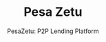 ---
layout: project
tags: [Startup, SaaS, USSD, Payments]
thumbnail: "showcase_pesazetu.jpg"
description: "Pesa Zetu is a crowdfunding platform that aims to give borrowers small loans for business, health and educational purposes."
subtitle: "PesaZetu: P2P Lending Platform"
title:  "Pesa Zetu"
slides:
- pesazetu1.jpg
- pesazetu2.jpg
- pesazetu3.jpg
- pesazetu4.jpg
- pesazetu5.jpg
- pesazetu6.jpg
client: PezaZetu
partners: <a href="http://busaracenter.org/">Busara Center</a>, <a href="http://fsdkenya.org/">FSD Kenya</a>, <a href="https://www.transunion.com/">TransUnion</a>, <a href="http://musonisystem.com/">Musoni</a>, <a href="https://www.firstaccessmarket.com/">First Access</a>, <a href="http://cgap.org/">CGAP</a>, <a href="http://www.ciskenya.co.ke/">CIS Kenya</a>, <a href="http://www.research.ibm.com/labs/africa/">IBM Research</a>
tasks: Web development, UI and UX Design, API development, USSD
project_url: http://app.pesazetu.co
challenge: The opportunity and finance gap in Africa needs bridging. Kenyans being entrepreneurial in nature, are diligent in building businesses that serve critical customer bases with essential services albeit mostly in the informal, undocumented sector. However, lack of financial access instigates challenges for entrepreneurs taking away their ability to ride on opportunities. 
goals:
- Build a peer to peer market connecting individual borrowers and lenders
- Create a seamless customer journey through all channels with MPESA as the initial mode of payment
- Manage multiple integrations and inputs into the loan process for scoring
- Create a real-time loan application, funding and disburement workflow
solution: Pesa Zetu is a crowdfunding platform that aims to give borrowers small loans for business, health and educational purposes. The funding sources come from individual lenders on the platform and uses MPESA for the disbursements of loans and collections of repayments. Each borrower goes through risk profiling where multiple datapoint are used to assess the borrowers credit worthiness and debt burden capacity. These data points combine information from MPESA, Government database, Credit Reference Bureau and behavioural user generated data; more than 2000 individual datapoints per borrower. Using a state of the art credit risk model, Pesa Zetu then offers the best loans to our borrowers. Lender can lend manually by picking the loans they want or can set up preferences for automated lending allocation. This automatically allocates funds to loans and automatically recycles repayments based on the lenders risk profile settings.
results: Pesa Zetu was built on Ruby on rails with web, USSD and API interfaces. It successfully integrates with MPESA, Credit reference Bureau, Govermnet database(IPRS), Collection management system and Scoring algorithm to offer real-time loan approvals and disbursements.
testimonial: Working on PesaZetu has been one of the most challenging and exciting moments of my career. We started off with a dream, aiming to disrupt the lending and credit industry. We were the first in the subsaharan region to offer a truely peer to peer lending experience. I truely commend zegetech for pulling this one off. If there's any one team that can do it (and by it i mean that system that seems next to impossible), its zegetech
testifier_image: profile-titus.jpg
testifier_name: Titus Nderitu
testifier_role: UI / UX Designer
testifier_company: Digital Brush, Coventry UK
---
